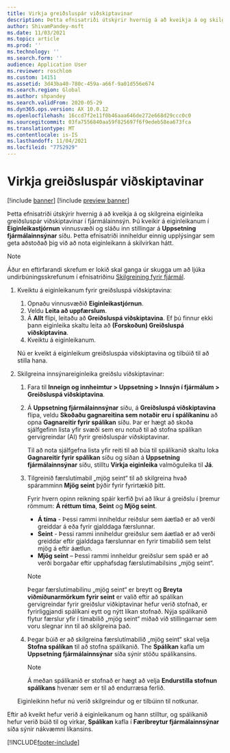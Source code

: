 ```yaml
---
title: Virkja greiðsluspár viðskiptavinar
description: Þetta efnisatriði útskýrir hvernig á að kveikja á og skilgreina eiginleika greiðsluspár viðskiptavinar í fjármálainnsýn.
author: ShivamPandey-msft
ms.date: 11/03/2021
ms.topic: article
ms.prod: ''
ms.technology: ''
ms.search.form: ''
audience: Application User
ms.reviewer: roschlom
ms.custom: 14151
ms.assetid: 3d43ba40-780c-459a-a66f-9a01d556e674
ms.search.region: Global
ms.author: shpandey
ms.search.validFrom: 2020-05-29
ms.dyn365.ops.version: AX 10.0.12
ms.openlocfilehash: 16ccd7f2e11f0b46aaa646de272e668d29ccc0c0
ms.sourcegitcommit: 03fa7556840aa59f825697f6f9edeb58ea673fca
ms.translationtype: MT
ms.contentlocale: is-IS
ms.lasthandoff: 11/04/2021
ms.locfileid: "7752929"
---
```

# <a name="enable-customer-payment-predictions"></a>Virkja greiðsluspár viðskiptavinar

[!include [banner](../includes/banner.md)]
[!include [preview banner](../includes/preview-banner.md)]

Þetta efnisatriði útskýrir hvernig á að kveikja á og skilgreina eiginleika greiðsluspár viðskiptavinar í fjármálainnsýn. Þú kveikir á eiginleikanum í **Eiginleikastjórnun** vinnusvæði og sláðu inn stillingar á **Uppsetning fjármálainnsýnar** síðu. Þetta efnisatriði inniheldur einnig upplýsingar sem geta aðstoðað þig við að nota eiginleikann á skilvirkan hátt.

> [!NOTE]
> Áður en eftirfarandi skrefum er lokið skal ganga úr skugga um að ljúka undirbúningsskrefunum í efnisatriðinu [Skilgreining fyrir fjármál](configure-for-fin-insites.md).

1. Kveiktu á eiginleikanum fyrir greiðsluspá viðskiptavina:

    1. Opnaðu vinnusvæðið **Eiginleikastjórnun**.
    2. Veldu **Leita að uppfærslum**.
    3. Á **Allt** flipi, leitaðu að **Greiðsluspá viðskiptavina**. Ef þú finnur ekki þann eiginleika skaltu leita að **(Forskoðun) Greiðsluspá viðskiptavina**. 
    4. Kveiktu á eiginleikanum.

    Nú er kveikt á eiginleikum greiðsluspáa viðskiptavina og tilbúið til að stilla hana.

2. Skilgreina innsýnareiginleika greiðslu viðskiptavinar:

    1. Fara til **Inneign og innheimtur \> Uppsetning \> Innsýn í fjármálum \> Greiðsluspá viðskiptavina**.
    2. Á **Uppsetning fjármálainnsýnar** síðu, á **Greiðsluspá viðskiptavina** flipa, veldu **Skoðaðu gagnareitina sem notaðir eru í spálíkaninu** að opna **Gagnareitir fyrir spálíkan** síðu. Þar er hægt að skoða sjálfgefinn lista yfir svæði sem eru notuð til að stofna spálíkan gervigreindar (AI) fyrir greiðsluspár viðskiptavinar.

        Til að nota sjálfgefna lista yfir reiti til að búa til spálíkanið skaltu loka **Gagnareitir fyrir spálíkan** síðu og síðan á **Uppsetning fjármálainnsýnar** síðu, stilltu **Virkja eiginleika** valmöguleika til **Já**.

    3. Tilgreinið færslutímabil „mjög seint“ til að skilgreina hvað spáramminn **Mjög seint** þýðir fyrir fyrirtækið þitt.

        Fyrir hvern opinn reikning spáir kerfið því að líkur á greiðslu í þremur römmum: **Á réttum tíma**, **Seint** og **Mjög seint**.

        - **Á tíma** - Þessi rammi inniheldur reiðslur sem áætlað er að verði greiddar á eða fyrir gjalddaga færslunnar.
        - **Seint** - Þessi rammi inniheldur greiðslur sem áætlað er að verði greiddar eftir gjalddaga færslunnar en fyrir tímabilið sem telst mjög á eftir áætlun.
        - **Mjög seint** – Þessi rammi innheldur greiðslur sem spáð er að verði borgaðar eftir upphafsdag færslutímabilsins „mjög seint“.

        > [!NOTE]
        > Þegar færslutímabilinu „mjög seint“ er breytt og **Breyta viðmiðunarmörkum fyrir seint** er valið eftir að spálíkan gervigreindar fyrir greiðslur viðkiptavinar hefur verið stofnað, er fyrirliggjandi spálíkani eytt og nýtt líkan stofnað. Nýja spálíkanið flytur færslur yfir í tímabilið „mjög seint“ miðað við stillingarnar sem voru slegnar inn til að skilgreina það.

    4. Þegar búið er að skilgreina færslutímabilið „mjög seint“ skal velja **Stofna spálíkan** til að stofna spálíkanið. The **Spálíkan** kafla um **Uppsetning fjármálainnsýnar** síða sýnir stöðu spálíkansins.

        > [!NOTE]
        > Á meðan spálíkanið er stofnað er hægt að velja **Endurstilla stofnun spálíkans** hvenær sem er til að endurræsa ferlið.

    Eiginleikinn hefur nú verið skilgreindur og er tilbúinn til notkunar.

Eftir að kveikt hefur verið á eiginleikanum og hann stilltur, og spálíkanið hefur verið búið til og virkar, **Spálíkan** kafla í **Færibreytur fjármálainnsýnar** síða sýnir nákvæmni líkansins.

[!INCLUDE[footer-include](../../includes/footer-banner.md)]

